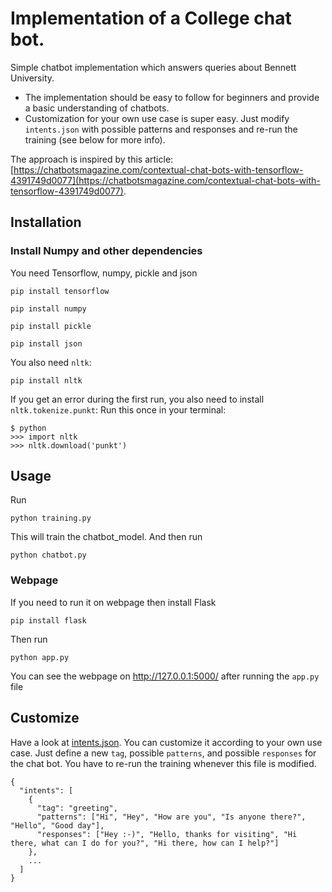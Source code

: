 # Implementation of a College chat bot.  
Simple chatbot implementation which answers queries about Bennett University. 

- The implementation should be easy to follow for beginners and provide a basic understanding of chatbots.
- Customization for your own use case is super easy. Just modify `intents.json` with possible patterns and responses and re-run the training (see below for more info).

The approach is inspired by this article: [https://chatbotsmagazine.com/contextual-chat-bots-with-tensorflow-4391749d0077](https://chatbotsmagazine.com/contextual-chat-bots-with-tensorflow-4391749d0077).


## Installation


### Install Numpy and other dependencies
You need Tensorflow, numpy, pickle and json
 ```console
pip install tensorflow
 ```

 ```console
pip install numpy
 ```

  ```console
pip install pickle
 ```
  ```console
pip install json
 ```

You also need `nltk`:
 ```console
pip install nltk
 ```

If you get an error during the first run, you also need to install `nltk.tokenize.punkt`:
Run this once in your terminal:
 ```console
$ python
>>> import nltk
>>> nltk.download('punkt')
```

## Usage
Run
```console
python training.py
```
This will train the chatbot_model. And then run
```console
python chatbot.py
```

### Webpage
If you need to run it on webpage then install Flask
 ```console
pip install flask
 ```
Then run
 ```console
python app.py
 ``` 
You can see the webpage on http://127.0.0.1:5000/ after running the `app.py` file

## Customize
Have a look at [intents.json](intents.json). You can customize it according to your own use case. Just define a new `tag`, possible `patterns`, and possible `responses` for the chat bot. You have to re-run the training whenever this file is modified.
```console
{
  "intents": [
    {
      "tag": "greeting",
      "patterns": ["Hi", "Hey", "How are you", "Is anyone there?", "Hello", "Good day"],
      "responses": ["Hey :-)", "Hello, thanks for visiting", "Hi there, what can I do for you?", "Hi there, how can I help?"]
    },
    ...
  ]
}
```
